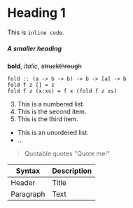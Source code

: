 # Heading 1

This is `inline code`. 

##### A smaller heading

**bold**, *italic*, ~~struckthrough~~

```
fold :: (a -> b -> b) -> b -> [a] -> b
fold f z [] = z
fold f z (x:xs) = f x (fold f z xs)
```

3. This is a numbered list.
4. This is the second item.
5. This is the third item.

- This is an unordered list.
- ...

> Quotable quotes
> "Quote me!"

| Syntax | Description |
| ------ | ----------- |
| Header | Title |
| Paragraph | Text |
